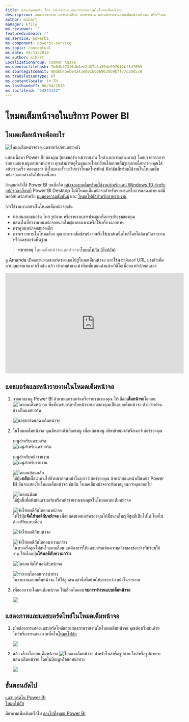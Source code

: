 ```yaml
---
title: แสดงแดชบอร์ด ไทล์ หน้ารายงาน และการแสดงภาพในโหมดเต็มหน้าจอ
description: แสดงแดชบอร์ด แดชบอร์ดไทล์่ ภาพรายงาน และหน้ารายงานแบบเต็มหน้าจอโหมด หรือ*โหมดโทรทัศน์*
author: mihart
manager: kfile
ms.reviewer: ''
featuredvideoid: ''
ms.service: powerbi
ms.component: powerbi-service
ms.topic: conceptual
ms.date: 04/11/2018
ms.author: mihart
LocalizationGroup: Common tasks
ms.openlocfilehash: 7b84b473f64b4ee2d37a3a39de9976f2cf147059
ms.sourcegitcommit: 80d6b45eb84243e801b60b9038b9bff77c30d5c8
ms.translationtype: HT
ms.contentlocale: th-TH
ms.lasthandoff: 06/04/2018
ms.locfileid: "34244122"
---
```

# <a name="full-screen-mode-in-power-bi-service"></a>โหมดเต็มหน้าจอในบริการ Power BI
## <a name="what-is-full-screen-mode"></a>โหมดเต็มหน้าจอคืออะไร
![โหมดเต็มหน้าจอของแดชบอร์ดก่อนและหลัง](media/service-fullscreen-mode/power-bi-full-screen-comparison.png)

แสดงเนื้อหา Power BI ของคุณ (แดชบอร์ด หน้ารายงาน ไทล์ และการแสดงภาพ) โดยปราศจากการรบกวนของเมนูและแถบนำทาง  คุณสามารถดูในมุมมองไม่เปลี่ยนได้แบบเต็มรูปแบบเนื้อหาของคุณได้อย่างรวดเร็ว ตลอดเวลา ซึ่งในบางครั้งจะเรียกว่าโหมดโทรทัศน์ ฟังก์ชันที่พร้อมใช้งานในโหมดเต็มหน้าจอแตกต่างกันไปตามเนื้อหา 

ถ้าคุณกำลังใช้ Power BI บนมือถือ [หน้าจอแบบเต็มพร้อมใช้งานสำหรับแอป Windows 10 สำหรับอุปกรณ์เคลื่อนที่](mobile-windows-10-app-presentation-mode.md) Power BI Desktop ไม่มีโหมดเต็มหน้าจอสำหรับรายงานหรือการแสดงภาพ แต่มีพอดีกับหน้าสำหรับ [มุมมองความสัมพันธ์](desktop-report-view.md) และ [โหมดโฟกัสสำหรับภาพรายงาน](service-focus-mode.md)

 

การใช้งานบางอย่างในโหมดเต็มหน้าจอเช่น

* นำเสนอแดชบอร์ด ไทล์ รูปภาพ หรือรายงานการประชุมหรือการประชุมของคุณ
* แสดงในที่ทำงานบนหน้าจอขนาดใหญ่แบบเฉพาะหรือใช้เครื่องฉายภาพ
* การดูบนหน้าจอขนาดเล็ก
* การตรวจทานในโหมดล็อก คุณสามารถสัมผัสหน้าจอหรือใช้เมาส์เหนือไทล์โดยไม่ต้องเปิดรายงานหรือแดชบอร์ดพื้นฐาน

> **หมายเหตุ** โหมดเต็มหน้าจอแตกต่างจาก[โหมดโฟกัส (ป๊อปอัพ)](service-focus-mode.md)
> 
> 

ดู Amanda เปิดและนำแดชบอร์ดของเธอไปสู่โหมดเต็มหน้าจอ และใช้พารามิเตอร์ URL บางตัวเพื่อควบคุมการแสดงค่าเริ่มต้น แล้ว ทำตามคำแนะนำทีละขั้นตอนด้านล่างวิดีโอเพื่อลองทำด้วยตนเอง

<iframe width="560" height="315" src="https://www.youtube.com/embed/c31gZkyvC54" frameborder="0" allowfullscreen></iframe>

## <a name="dashboards-and-report-pages-in-full-screen-mode"></a>แดชบอร์ดและหน้ารายงานในโหมดเต็มหน้าจอ
1. จากแถบเมนู Power BI ด้านบนแดชบอร์ดหรือรายงานของคุณ ให้เลือก**เต็มหน้าจอ**ไอคอน![ไอคอนเต็มหน้าจอ](media/service-fullscreen-mode/power-bi-full-screen-icon.png) พื้นที่แดชบอร์ดหรือหน้ารายงานของคุณเป็นแบบเต็มหน้าจอ ตัวอย่างด้านล่างเป็นแดชบอร์ด
   
      ![แดชบอร์ดแสดงเต็มหน้าจอ](media/service-fullscreen-mode/power-bi-dash-full-screen.png)
2. ในโหมดเต็มหน้าจอ คุณมีหลายตัวเลือกเมนู  เพื่อแสดงเมนู เพียงย้ายเมาส์หรือเคอร์เซอร์ของคุณ 
   
     เมนูสำหรับแดชบอร์ด    
     ![เมนูสำหรับแดชบอร์ด](media/service-fullscreen-mode/power-bi-full-screen-menu-dashboard.png)    
   
     เมนูสำหรับหน้ารายงาน    
    ![เมนูสำหรับรายงาน](media/service-fullscreen-mode/power-bi-report-menu.png)    
   
    ![ไอคอนย้อนกลับ](media/service-fullscreen-mode/power-bi-back-icon.png)    
    ใช้ปุ่ม**กลับ**เพื่อนำทางไปยังหน้าก่อนหน้าในเบราว์เซอร์ของคุณ ถ้าหน้าก่อนหน้าเป็นหน้า Power BI มันจะแสดงในโหมดเต็มหน้าจอเช่นกัน  โหมดเต็มหน้าจอจะยังคงอยู่จนกว่าคุณออกไป
   
    ![ไอคอนพิมพ์](media/service-fullscreen-mode/power-bi-print-icon.png)    
    ใช้ปุ่มนี้เพื่อพิมพ์แดชบอร์ดหรือหน้ารายงานของคุณในโหมดแบบเต็มหน้าจอ 
   
    ![จัดให้พอดีกับไอคอนหน้าจอ](media/service-fullscreen-mode/power-bi-fit-to-width.png)    
    ให้ใช้ปุ่ม**จัดให้พอดีกับหน้าจอ** เพื่อแสดงแดชบอร์ดของคุณให้มีี่ขนาดใหญ่ที่สุดที่เป็นไปได้ โดยไม่ต้องปรับแถบเลื่อน     
   
    ![จัดให้พอดีกับหน้าจอ](media/service-fullscreen-mode/power-bi-fit-screen.png)
   
    ![จัดให้พอดีกับไอคอนความกว้าง](media/service-fullscreen-mode/power-bi-fit-width.png)       
    ในบางครั้งคุณไม่สนใจแถบเลื่อน แต่ต้องการให้แดชบอร์ดเติมความกว้างของช่องว่างที่พร้อมใช้งาน ให้เลือกปุ่ม**ให้พอดีกับความกว้าง**    
   
    ![ไอคอนจัดให้พอดีกับหน้าจอ](media/service-fullscreen-mode/power-bi-fit-to-width-new.png)
   
    ![รายงานไอคอนการนำทาง](media/service-fullscreen-mode/power-bi-report-nav2.png)       
    ในรายงานแบบเต็มหน้าจอ ให้ใช้ลูกศรเหล่านี้เพื่อย้ายไปมาระหว่างหน้าในรายงาน    
3. เพื่อออกจากโหมดเต็มหน้าจอ ให้เลือกไอคอน**จบการทำงานแบบเต็มหน้าจอ**
   
      ![](media/service-fullscreen-mode/exit-fullscreen-new.png)

## <a name="visualizations-and-dashboard-tiles-in-full-screen-mode"></a>แสดงภาพและแดชบอร์ดไทล์ในโหมดเต็มหน้าจอ
1. เมื่อต้องการแสดงแดชบอร์ดไทล์และแสดงภาพรายงานในโหมดเต็มหน้าจอ คุณต้องเริ่มต้นด้วยไทล์หรือการแสดงภาพนั้นใน[โหมดโฟกัส](service-focus-mode.md) 
   
    ![](media/service-fullscreen-mode/power-bi-focus3.png)
2. แล้ว เลือกไอคอนเต็มหน้าจอ ![ไอคอนเต็มหน้าจอ](media/service-fullscreen-mode/power-bi-full-screen-icon.png)  สำหรับไทล์หรือรูปภาพ ไทล์หรือรูปภาพจะแสดงเต็มหน้าจอ โดยไม่มีเมนูหรือแถบนำทาง
   
    ![](media/service-fullscreen-mode/power-bi-fullscreen.png)

## <a name="next-steps"></a>ขั้นตอนถัดไป
[แดชบอร์ดใน Power BI](service-dashboards.md)  
[โหมดโฟกัส](service-focus-mode.md)    

มีคำถามเพิ่มเติมหรือไม่ [ลองไปที่ชุมชน Power BI](http://community.powerbi.com/)

